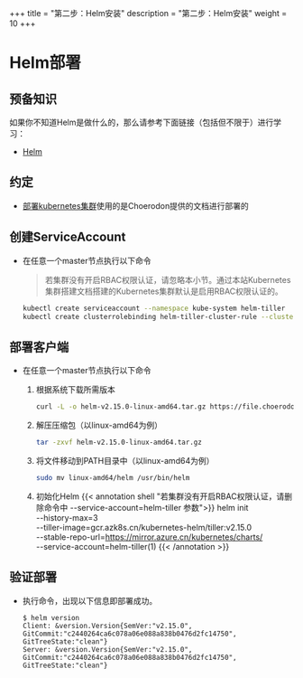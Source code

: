 +++
title = "第二步：Helm安装"
description = "第二步：Helm安装"
weight = 10
+++

# Helm部署

## 预备知识

如果你不知道Helm是做什么的，那么请参考下面链接（包括但不限于）进行学习：

- [Helm](https://helm.sh/)

## 约定

- [部署kubernetes集群](../kubernetes)使用的是Choerodon提供的文档进行部署的

## 创建ServiceAccount

- 在任意一个master节点执行以下命令

    <blockquote class="warning">
    若集群没有开启RBAC权限认证，请忽略本小节。通过本站Kubernetes集群搭建文档搭建的Kubernetes集群默认是启用RBAC权限认证的。
    </blockquote>

    ```bash
    kubectl create serviceaccount --namespace kube-system helm-tiller
    kubectl create clusterrolebinding helm-tiller-cluster-rule --clusterrole=cluster-admin --serviceaccount=kube-system:helm-tiller
    ```

## 部署客户端

- 在任意一个master节点执行以下命令

    1. 根据系统下载所需版本  

        ```bash
        curl -L -o helm-v2.15.0-linux-amd64.tar.gz https://file.choerodon.com.cn/kubernetes-helm/v2.15.0/helm-v2.15.0-linux-amd64.tar.gz
        ```

    1. 解压压缩包（以linux-amd64为例）

        ```bash
        tar -zxvf helm-v2.15.0-linux-amd64.tar.gz
        ```
    1. 将文件移动到PATH目录中（以linux-amd64为例）

        ```bash
        sudo mv linux-amd64/helm /usr/bin/helm
        ```
    1. 初始化Helm
{{< annotation shell "若集群没有开启RBAC权限认证，请删除命令中 --service-account=helm-tiller 参数">}}
helm init \
    --history-max=3 \
    --tiller-image=gcr.azk8s.cn/kubernetes-helm/tiller:v2.15.0 \
    --stable-repo-url=https://mirror.azure.cn/kubernetes/charts/ \
    --service-account=helm-tiller(1)
{{< /annotation >}}


## 验证部署

- 执行命令，出现以下信息即部署成功。
    
    ```console
    $ helm version
    Client: &version.Version{SemVer:"v2.15.0", GitCommit:"c2440264ca6c078a06e088a838b0476d2fc14750", GitTreeState:"clean"}
    Server: &version.Version{SemVer:"v2.15.0", GitCommit:"c2440264ca6c078a06e088a838b0476d2fc14750", GitTreeState:"clean"}
    ```